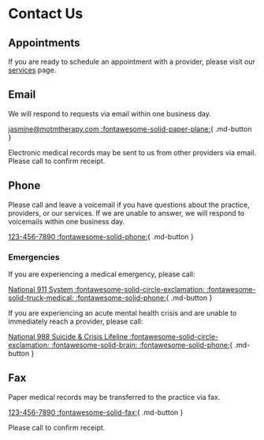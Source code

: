 # Contact Us

## Appointments

If you are ready to schedule an appointment with a provider, please visit our [services](services.md) page.

## Email

We will respond to requests via email within one business day.

[jasmine@motmtherapy.com :fontawesome-solid-paper-plane:](mailto:jasmine@motmtherapy.com){ .md-button }


Electronic medical records may be sent to us from other providers via email. Please call to confirm receipt.

## Phone

Please call and leave a voicemail if you have questions about the practice, providers, or our services.
If we are unable to answer, we will respond to voicemails within one business day.

[123-456-7890 :fontawesome-solid-phone:](tel:1234567890){ .md-button }

### Emergencies

If you are experiencing a medical emergency, please call:

[National 911 System :fontawesome-solid-circle-exclamation: :fontawesome-solid-truck-medical: :fontawesome-solid-phone:](tel:911){ .md-button }

If you are experiencing an acute mental health crisis and are unable to immediately reach a provider,
please call:

[National 988 Suicide & Crisis Lifeline :fontawesome-solid-circle-exclamation: :fontawesome-solid-brain: :fontawesome-solid-phone:](tel:988){ .md-button }

## Fax

Paper medical records may be transferred to the practice via fax.

[123-456-7890 :fontawesome-solid-fax:](tel:1234567890){ .md-button }

Please call to confirm receipt.
